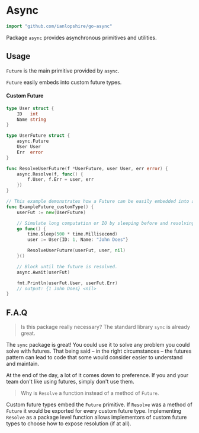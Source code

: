 # Async

```go
import "github.com/ianlopshire/go-async"
```

Package `async` provides asynchronous primitives and utilities.

## Usage

`Future` is the main primitive provided by `async`.

`Future` easily embeds into custom future types.

#### Custom Future 

```go
type User struct {
	ID   int
	Name string
}

type UserFuture struct {
	async.Future
	User User
	Err  error
}

func ResolveUserFuture(f *UserFuture, user User, err error) {
	async.Resolve(f, func() {
		f.User, f.Err = user, err
	})
}

// This example demonstrates how a Future can be easily embedded into a custom type.
func ExampleFuture_customType() {
	userFut := new(UserFuture)

	// Simulate long computation or IO by sleeping before and resolving the future.
	go func() {
		time.Sleep(500 * time.Millisecond)
		user := User{ID: 1, Name: "John Does"}

		ResolveUserFuture(userFut, user, nil)
	}()

	// Block until the future is resolved.
	async.Await(userFut)

	fmt.Println(userFut.User, userFut.Err)
	// output: {1 John Does} <nil>
}
```

## F.A.Q

> Is this package really necessary? The standard library `sync` is already great.

The `sync` package is great! You could use it to solve any problem you could solve with
futures. That being said – in the right circumstances – the futures pattern can lead to
code that some would consider easier to understand and maintain.

At the end of the day, a lot of it comes down to preference. If you and your team don't
like using futures, simply don't use them.

> Why is `Resolve` a function instead of a method of `Future`.

Custom future types embed the `Future` primitive. If `Resolve` was a method of `Future` it
would be exported for every custom future type. Implementing `Resolve` as a package level
function allows implementors of custom future types to choose how to expose resolution
(if at all).
